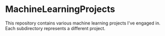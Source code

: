 # MachineLearningProjects
This repository contains various machine learning projects I've engaged in. Each subdirectory represents a different project.
